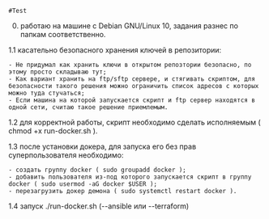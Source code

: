 
  	#Test
  
  0. работаю на машине с Debian GNU/Linux 10, задания разнес по папкам соответственно.

  1.1 касательно безопасного хранения ключей в репозитории:

	- Не придумал как хранить ключи в открытом репозтории безопасно, по этому просто складываю тут;
	- Как вариант хранить на ftp/sftp сервере, и стягивать скриптом, для безопасности такого решения можно ограничить список адресов с которых можно туда стучаться;
	- Если машина на которой запускается скрипт и ftp сервер находятся в одной сети, считаю такое решение приемлемым.
	
  1.2 для корректной работы, скрипт необходимо сделать исполняемым ( chmod +x run-docker.sh ).

  1.3 после установки докера, для запуска его без прав суперпользователя необходимо:

	- создать группу docker ( sudo groupadd docker );
	- добавить пользователя из-под которого запускается скрипт в группу docker ( sudo usermod -aG docker $USER );
	- перезагрузить докер демона ( sudo systemctl restart docker ).

  1.4 запуск ./run-docker.sh (--ansible или --terraform)

